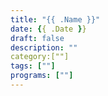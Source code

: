 ```yaml
---
title: "{{ .Name }}"
date: {{ .Date }}
draft: false
description: ""
category:[""]
tags: [""]
programs: [""]
---
```

